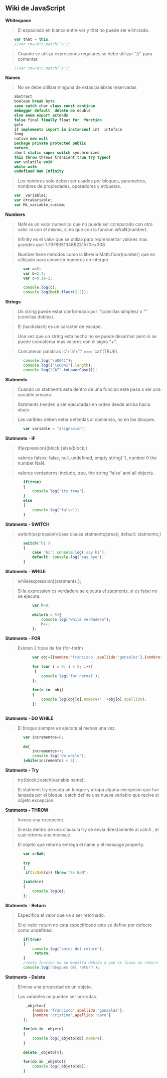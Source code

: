 ## Wiki de JavaScript

**Whitespace**

> El espaciado en blanco entre var y that no puede ser eliminado.

```javascript
	var that = this;
	//var rm=/a*/.match('s'); 
```

>  Cuando se utiliza expresiones regulares se debe utilizar "//" para comentar.

```javascript
	//var rm=/a*/.match('s'); 
```


**Names**

> No se  debe utilizar ninguna de estas palabras reservadas

```javascript
	abstract
	boolean break byte
	case catch char class const continue
	debugger default  delete do double
	else enum export extends
	false final finally float for  function
	goto
	if implements import in instanceof int  inteface
	long
	native new null
	package private protected public 
	return
	short static super switch synchronized
	this throw throws transient true try typeof
	var volatile void
	while with
	undefined NaN Infinity
```


> Los nombres solo deben ser usados por bloques, parametros,
> nombres de propiedades, operadores y etiquetas.

```javascript
	var _variable1;
	var otraVariable;
	var Mi_variable_custom;
```

**Numbers**

> NaN es un valor numerico que no puede ser comparado con otro valor ni con el mismo, si no que con la funcion isNaN(number).

> Infinity es el valor que se utiliza para reprensentar valores mas grandes que 1.79769313486231570e+308.

> Number tiene metodos como la libreria Math.floor(number) que es utilizado para convertir numeros en interger.

```javascript
		var a=5;
    	var b=2.4;
    	var c=0.1e+2;
    
    	console.log(c);
    	console.log(Math.floor(2.2));
```


**Strings**

> Un string puede estar conformado por ''(comillas simples) o ""(comillas dobles).

> El \(backslash) es un caracter de escape.

> Una vez que un string esta hecho no se puede desarmar pero si se puede concatenar mas valores con el signo "+".

> Concatenar palabras 'c'+'a'+'t' === 'cat'(TRUE).

```javascript
		console.log("\u0041");
    	console.log(("\u0041").length);
    	console.log("CAT".toLowerCase());	
```


**Statments**

> Cuando un statments esta dentro de una funcion este pasa a ser una variable privada.

> Statments tienden a ser ejecutadas en orden desde arriba hacia abajo.

> Las varibles deben estar definidas al comienzo, no en los bloques.

```javascript
		var variable = "asignacion";
```


**Statments - IF**

> if(expression){block;}else{block;}

> valores falsos: false, null, undefined, empty string(''), number 0 the number NaN.

> valores verdaderos: include, true, the string 'false' and all objects.

```javascript
		if(true)
		{
		    console.log('its true');
		}
		else
		{
		    console.log('false');
		}
```


**Statments - SWITCH**

>  switch(expression){case clause:statments;break; default: statments;}

```javascript
		switch('hi')
		{
        	case 'hi': console.log('say hi');
        	default: console.log('say bye');
        }
```


**Statments - WHILE**

> while(expression){statments;};

> Si la expression es verdadera se ejecuta el statments, si es falso no se ejecuta.

```javascript
			var h=0;
        			
        	while(h < 5){
        		console.log("while verdadero");
        		h++;
        	};
```


**Statments - FOR**

> Existen 2 tipos de for (for-forIn)

```javascript
			var obj=[{nombre:'francisco',apellido:'gonzalez'},{nombre:'cristina',apellido:'caro'}];
			
			for (var i = 0; i < 5; i++)
			 {
            	console.log('for normal');
            };
            
            for(o in  obj)
            {
            	console.log(obj[o].nombre+' '+obj[o].apellido);
            };
           
```


**Statments - DO WHILE**

> El bloque siempre es ejecuta al menos una vez.

```javascript
    	var incrementos=0;
    	
    	do{
    		incrementos++;	
    		console.log('do while');
    	}while(incrementos < 5);
```


**Statments - Try**

> try{block;}catch(variable name);

> El statment try ejecuta un bloque y atrapa alguna excepcion que
> fue lanzada por el bloque. catch define  una nueva variable que 
> recive el objeto excepcion.


**Statments - THROW**

> Invoca una excepcion.

> Si esta dentro de una clausula try se envia directamente al catch , el cual retorna una mensaje.

> El objeto  que retorna entrega el name y el message property.

```javascript
    	var x=NaN;
        
        try
        {
         if(isNaN(x)) throw "Es NaN";
         
        }catch(e)
        {
        	console.log(e);
        };	
```

**Statments - Return**

> Especifica el valor que va a ser retornado.

> Si el valor return no esta especificado este se define por defecto como undefined.

```javascript
    	if(true)
    	{
    		console.log('antes del return');
    		 return; 
    	}
        //esta funcion no se muestra debido a que se lanza un return
    	console.log('despues del return');	
```


**Statments - Delete**

> Elimina una propiedad de un objeto.

> Las variables no pueden ser borradas.

```javascript
    	 _objeto=[
        	{nombre:'francisco',apellido:'gonzalez'},
        	{nombre:'cristina',apellido:'caro'}
        ];
        
        for(ob in _objeto)
        {
        	console.log(_objeto[ob].nombre);
        }
        
        delete _objeto[0];
        
        for(ob in _objeto){
        	console.log(_objeto[ob]);
        }
```